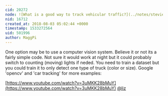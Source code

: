 ```yaml
---
cid: 20272
node: ![What is a good way to track vehicular traffic?](../notes/stevie/07-13-2018/what-is-a-good-way-to-track-vehicular-traffic)
nid: 16712
created_at: 2018-08-03 05:02:44 +0000
timestamp: 1533272564
uid: 501996
author: MaggPi
---
```


One option may be to use a computer vision system.  Believe it or not its a fairly simple code.  Not sure it would work at night but it could probably switch to counting (moving)  lights if neded.  You need to train a dataset but you could train it to only detect one type of truck (color or size).  Google 'opencv' and 'car tracking' for more examples:  

[https://www.youtube.com/watch?v=3uMKK28bMuY](https://www.youtube.com/watch?v=3uMKK28bMuY)
[@liz](/profile/liz)